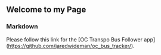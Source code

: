 ## Welcome to my Page

### Markdown
Please follow this link for the [OC Transpo Bus Follower app] (https://github.com/jaredwideman/oc_bus_tracker/).
